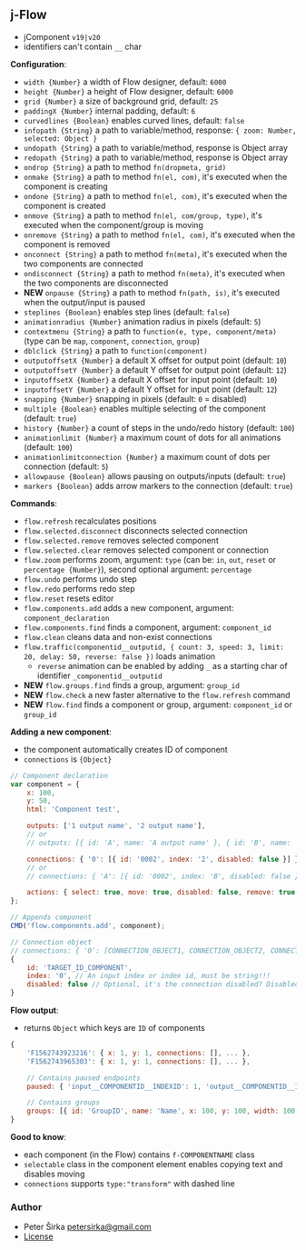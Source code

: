 ## j-Flow

- jComponent `v19|v20`
- identifiers can't contain `__` char

__Configuration__:

- `width {Number}` a width of Flow designer, default: `6000`
- `height {Number}` a height of Flow designer, default: `6000`
- `grid {Number}` a size of background grid, default: `25`
- `paddingX {Number}` internal padding, default: `6`
- `curvedlines {Boolean}` enables curved lines, default: `false`
- `infopath {String}` a path to variable/method, response: `{ zoom: Number, selected: Object }`
- `undopath {String}` a path to variable/method, response is Object array
- `redopath {String}` a path to variable/method, response is Object array
- `ondrop {String}` a path to method `fn(dropmeta, grid)`
- `onmake {String}` a path to method `fn(el, com)`, it's executed when the component is creating
- `ondone {String}` a path to method `fn(el, com)`, it's executed when the component is created
- `onmove {String}` a path to method `fn(el, com/group, type)`, it's executed when the component/group is moving
- `onremove {String}` a path to method `fn(el, com)`, it's executed when the component is removed
- `onconnect {String}` a path to method `fn(meta)`, it's executed when the two components are connected
- `ondisconnect {String}` a path to method `fn(meta)`, it's executed when the two components are disconnected
- __NEW__ `onpause {String}` a path to method `fn(path, is)`, it's executed when the output/input is paused
- `steplines {Boolean}` enables step lines (default: `false`)
- `animationradius {Number}` animation radius in pixels (default: `5`)
- `contextmenu {String}` a path to `function(e, type, component/meta)` (type can be `map`, `component`, `connection`, `group`)
- `dblclick {String}` a path to `function(component)`
- `outputoffsetX {Number}` a default X offset for output point (default: `10`)
- `outputoffsetY {Number}` a default Y offset for output point (default: `12`)
- `inputoffsetX {Number}` a default X offset for input point (default: `10`)
- `inputoffsetY {Number}` a default Y offset for input point (default: `12`)
- `snapping {Number}` snapping in pixels (default: `0` = disabled)
- `multiple {Boolean}` enables multiple selecting of the component (default: `true`)
- `history {Number}` a count of steps in the undo/redo history (default: `100`)
- `animationlimit {Number}` a maximum count of dots for all animations (default: `100`)
- `animationlimitconnection {Number}` a maximum count of dots per connection (default: `5`)
- `allowpause {Boolean}` allows pausing on outputs/inputs (default: `true`)
- `markers {Boolean}` adds arrow markers to the connection (default: `true`)

__Commands__:

- `flow.refresh` recalculates positions
- `flow.selected.disconnect` disconnects selected connection
- `flow.selected.remove` removes selected component
- `flow.selected.clear` removes selected component or connection
- `flow.zoom` performs zoom, argument: `type` (can be: `in`, `out`, `reset` or `percentage {Number}`), second optional argument: `percentage`
- `flow.undo` performs undo step
- `flow.redo` performs redo step
- `flow.reset` resets editor
- `flow.components.add` adds a new component, argument: `component_declaration`
- `flow.components.find` finds a component, argument: `component_id`
- `flow.clean` cleans data and non-exist connections
- `flow.traffic(componentid__outputid, { count: 3, speed: 3, limit: 20, delay: 50, reverse: false })` loads animation
	- `reverse` animation can be enabled by adding `_` as a starting char of identifier `_componentid__outputid`
- __NEW__ `flow.groups.find` finds a group, argument: `group_id`
- __NEW__ `flow.check` a new faster alternative to the `flow.refresh` command
- __NEW__ `flow.find` finds a component or group, argument: `component_id` or `group_id`

__Adding a new component__:

- the component automatically creates ID of component
- `connections` is `{Object}`

```js
// Component declaration
var component = {
	x: 100,
	y: 50,
	html: 'Component test',

	outputs: ['1 output name', '2 output name'],
	// or
	// outputs: [{ id: 'A', name: 'A output name' }, { id: 'B', name: 'B output name', color: '#FF8E37' }],

	connections: { '0': [{ id: '0002', index: '2', disabled: false }] }, // Look to the connection object below
	// or
	// connections: { 'A': [{ id: '0002', index: 'B', disabled: false }] },

	actions: { select: true, move: true, disabled: false, remove: true, connect: true }
};

// Appends component
CMD('flow.components.add', component);
```

```js
// Connection object
// connections: { '0': [CONNECTION_OBJECT1, CONNECTION_OBJECT2, CONNECTION_OBJECT3] }
{
	id: 'TARGET_ID_COMPONENT',
	index: '0', // An input index or index id, must be string!!!
	disabled: false // Optional, it's the connection disabled? Disabled connection can't be removed
}
````

__Flow output__:

- returns `Object` which keys are `ID` of components

```js
{
	'F1562743923216': { x: 1, y: 1, connections: [], ... },
	'F1562743965303': { x: 1, y: 1, connections: [], ... },

	// Contains paused endpoints
	paused: { 'input__COMPONENTID__INDEXID': 1, 'output__COMPONENTID__INDEXID': 1 },

	// Contains groups
	groups: [{ id: 'GroupID', name: 'Name', x: 100, y: 100, width: 100, height: 100, background: 'rgba(0,0,0,0.1)', color: '#000', border: 'rgba(0,0,0,0.1)' }, ...];
}
````

__Good to know__:

- each component (in the Flow) contains `f-COMPONENTNAME` class
- `selectable` class in the component element enables copying text and disables moving
- `connections` supports `type:"transform"` with dashed line

### Author

- Peter Širka <petersirka@gmail.com>
- [License](https://www.totaljs.com/license/)